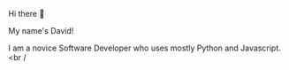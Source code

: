 Hi there 👋<br />

My name's David!

I am a novice Software Developer who uses mostly Python and Javascript. <br /
